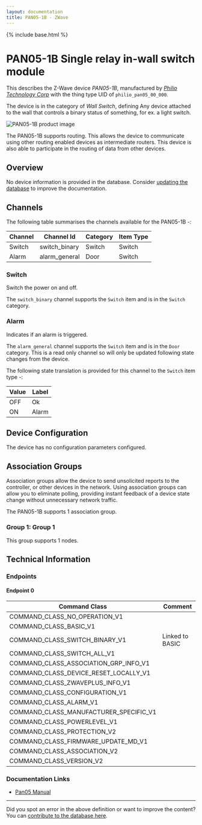 ```yaml
---
layout: documentation
title: PAN05-1B - ZWave
---
```


{% include base.html %}

# PAN05-1B Single relay in-wall switch module
This describes the Z-Wave device *PAN05-1B*, manufactured by *[Philio Technology Corp](http://www.philio-tech.com/)* with the thing type UID of ```philio_pan05_00_000```.

The device is in the category of *Wall Switch*, defining Any device attached to the wall that controls a binary status of something, for ex. a light switch.

![PAN05-1B product image](https://www.cd-jackson.com/zwave_device_uploads/819/819_default.jpg)


The PAN05-1B supports routing. This allows the device to communicate using other routing enabled devices as intermediate routers.  This device is also able to participate in the routing of data from other devices.

## Overview

No device information is provided in the database. Consider [updating the database](http://www.cd-jackson.com/index.php/zwave/zwave-device-database/zwave-device-list/devicesummary/819) to improve the documentation.

## Channels

The following table summarises the channels available for the PAN05-1B -:

| Channel | Channel Id | Category | Item Type |
|---------|------------|----------|-----------|
| Switch | switch_binary | Switch | Switch | 
| Alarm | alarm_general | Door | Switch | 

### Switch

Switch the power on and off.

The ```switch_binary``` channel supports the ```Switch``` item and is in the ```Switch``` category.

### Alarm

Indicates if an alarm is triggered.

The ```alarm_general``` channel supports the ```Switch``` item and is in the ```Door``` category. This is a read only channel so will only be updated following state changes from the device.

The following state translation is provided for this channel to the ```Switch``` item type -:

| Value | Label     |
|-------|-----------|
| OFF | Ok |
| ON | Alarm |



## Device Configuration

The device has no configuration parameters configured.

## Association Groups

Association groups allow the device to send unsolicited reports to the controller, or other devices in the network. Using association groups can allow you to eliminate polling, providing instant feedback of a device state change without unnecessary network traffic.

The PAN05-1B supports 1 association group.

### Group 1: Group 1


This group supports 1 nodes.

## Technical Information

### Endpoints

#### Endpoint 0

| Command Class | Comment |
|---------------|---------|
| COMMAND_CLASS_NO_OPERATION_V1| |
| COMMAND_CLASS_BASIC_V1| |
| COMMAND_CLASS_SWITCH_BINARY_V1| Linked to BASIC|
| COMMAND_CLASS_SWITCH_ALL_V1| |
| COMMAND_CLASS_ASSOCIATION_GRP_INFO_V1| |
| COMMAND_CLASS_DEVICE_RESET_LOCALLY_V1| |
| COMMAND_CLASS_ZWAVEPLUS_INFO_V1| |
| COMMAND_CLASS_CONFIGURATION_V1| |
| COMMAND_CLASS_ALARM_V1| |
| COMMAND_CLASS_MANUFACTURER_SPECIFIC_V1| |
| COMMAND_CLASS_POWERLEVEL_V1| |
| COMMAND_CLASS_PROTECTION_V2| |
| COMMAND_CLASS_FIRMWARE_UPDATE_MD_V1| |
| COMMAND_CLASS_ASSOCIATION_V2| |
| COMMAND_CLASS_VERSION_V2| |

### Documentation Links

* [Pan05 Manual](https://www.cd-jackson.com/zwave_device_uploads/819/C50101016-PAN05-1-2-3B-manual-20150831.pdf)

---

Did you spot an error in the above definition or want to improve the content?
You can [contribute to the database here](http://www.cd-jackson.com/index.php/zwave/zwave-device-database/zwave-device-list/devicesummary/819).
